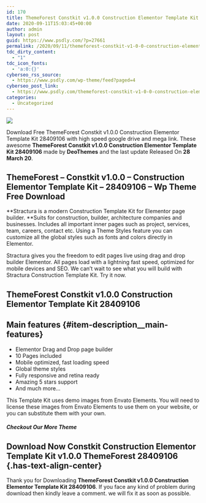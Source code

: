 ```yaml
---
id: 170
title: ThemeForest Constkit v1.0.0 Construction Elementor Template Kit 28409106
date: 2020-09-11T15:03:45+00:00
author: admin
layout: post
guid: https://www.psdly.com/?p=27661
permalink: /2020/09/11/themeforest-constkit-v1-0-0-construction-elementor-template-kit-28409106/
tdc_dirty_content:
  - "1"
tdc_icon_fonts:
  - 'a:0:{}'
cyberseo_rss_source:
  - https://www.psdly.com/wp-theme/feed?paged=4
cyberseo_post_link:
  - https://www.psdly.com/themeforest-constkit-v1-0-0-construction-elementor-template-kit-28409106
categories:
  - Uncategorized
---
```

<div>
  <img src="https://i2.wp.com/www.psdly.com/wp-content/uploads/2020/09/ThemeForest-Constkit-v1.0.0-Construction-Elementor-Template-Kit-28409106-1.jpg" class="ff-og-image-inserted" />
</div>

Download Free ThemeForest Constkit v1.0.0 Construction Elementor Template Kit 28409106 with high speed google drive and mega link. These awesome&nbsp;**ThemeForest Constkit v1.0.0 Construction Elementor Template Kit 28409106**&nbsp;made by&nbsp;**DeoThemes**&nbsp;and the last update Released On&nbsp;**28 March 20**.

## **ThemeForest – Constkit v1.0.0 – Construction Elementor Template Kit – 28409106** – Wp Theme Free Download

**Stractura is a modern Construction Template Kit for Elementor page builder.&nbsp;**Suits for construction, builder, architecture companies and businesses. Includes all important inner pages such as project, services, team, careers, contact etc. Using a Theme Styles feature you can customize all the global styles such as fonts and colors directly in Elementor.

Stractura gives you the freedom to edit pages live using drag and drop builder Elementor. All pages load with a lightning fast speed, optimized for mobile devices and SEO. We can’t wait to see what you will build with Stractura Construction Template Kit. Try it now.

## **ThemeForest Constkit v1.0.0 Construction Elementor Template Kit 28409106**

## Main features {#item-description__main-features}

  * Elementor Drag and Drop page builder
  * 10 Pages included
  * Mobile optimized, fast loading speed
  * Global theme styles
  * Fully responsive and retina ready
  * Amazing 5 stars support
  * And much more…

This Template Kit uses demo images from Envato Elements. You will need to license these images from Envato Elements to use them on your website, or you can substitute them with your own.

##### **Checkout Our More Theme**

## **Download Now Constkit Construction Elementor Template Kit v1.0.0 ThemeForest 28409106** {.has-text-align-center}

Thank you for Downloading&nbsp;**ThemeForest Constkit v1.0.0 Construction Elementor Template Kit 28409106**. If you face any kind of problem during download then kindly leave a comment. we will fix it as soon as possible.